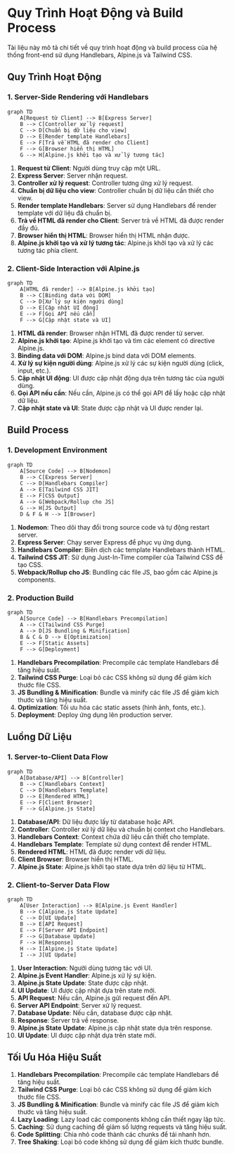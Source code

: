 # Quy Trình Hoạt Động và Build Process

Tài liệu này mô tả chi tiết về quy trình hoạt động và build process của hệ thống front-end sử dụng Handlebars, Alpine.js và Tailwind CSS.

## Quy Trình Hoạt Động

### 1. Server-Side Rendering với Handlebars

```mermaid
graph TD
    A[Request từ Client] --> B[Express Server]
    B --> C[Controller xử lý request]
    C --> D[Chuẩn bị dữ liệu cho view]
    D --> E[Render template Handlebars]
    E --> F[Trả về HTML đã render cho Client]
    F --> G[Browser hiển thị HTML]
    G --> H[Alpine.js khởi tạo và xử lý tương tác]
```

1. **Request từ Client**: Người dùng truy cập một URL.
2. **Express Server**: Server nhận request.
3. **Controller xử lý request**: Controller tương ứng xử lý request.
4. **Chuẩn bị dữ liệu cho view**: Controller chuẩn bị dữ liệu cần thiết cho view.
5. **Render template Handlebars**: Server sử dụng Handlebars để render template với dữ liệu đã chuẩn bị.
6. **Trả về HTML đã render cho Client**: Server trả về HTML đã được render đầy đủ.
7. **Browser hiển thị HTML**: Browser hiển thị HTML nhận được.
8. **Alpine.js khởi tạo và xử lý tương tác**: Alpine.js khởi tạo và xử lý các tương tác phía client.

### 2. Client-Side Interaction với Alpine.js

```mermaid
graph TD
    A[HTML đã render] --> B[Alpine.js khởi tạo]
    B --> C[Binding data với DOM]
    C --> D[Xử lý sự kiện người dùng]
    D --> E[Cập nhật UI động]
    E --> F[Gọi API nếu cần]
    F --> G[Cập nhật state và UI]
```

1. **HTML đã render**: Browser nhận HTML đã được render từ server.
2. **Alpine.js khởi tạo**: Alpine.js khởi tạo và tìm các element có directive Alpine.js.
3. **Binding data với DOM**: Alpine.js bind data với DOM elements.
4. **Xử lý sự kiện người dùng**: Alpine.js xử lý các sự kiện người dùng (click, input, etc.).
5. **Cập nhật UI động**: UI được cập nhật động dựa trên tương tác của người dùng.
6. **Gọi API nếu cần**: Nếu cần, Alpine.js có thể gọi API để lấy hoặc cập nhật dữ liệu.
7. **Cập nhật state và UI**: State được cập nhật và UI được render lại.

## Build Process

### 1. Development Environment

```mermaid
graph TD
    A[Source Code] --> B[Nodemon]
    B --> C[Express Server]
    C --> D[Handlebars Compiler]
    A --> E[Tailwind CSS JIT]
    E --> F[CSS Output]
    A --> G[Webpack/Rollup cho JS]
    G --> H[JS Output]
    D & F & H --> I[Browser]
```

1. **Nodemon**: Theo dõi thay đổi trong source code và tự động restart server.
2. **Express Server**: Chạy server Express để phục vụ ứng dụng.
3. **Handlebars Compiler**: Biên dịch các template Handlebars thành HTML.
4. **Tailwind CSS JIT**: Sử dụng Just-In-Time compiler của Tailwind CSS để tạo CSS.
5. **Webpack/Rollup cho JS**: Bundling các file JS, bao gồm các Alpine.js components.

### 2. Production Build

```mermaid
graph TD
    A[Source Code] --> B[Handlebars Precompilation]
    A --> C[Tailwind CSS Purge]
    A --> D[JS Bundling & Minification]
    B & C & D --> E[Optimization]
    E --> F[Static Assets]
    F --> G[Deployment]
```

1. **Handlebars Precompilation**: Precompile các template Handlebars để tăng hiệu suất.
2. **Tailwind CSS Purge**: Loại bỏ các CSS không sử dụng để giảm kích thước file CSS.
3. **JS Bundling & Minification**: Bundle và minify các file JS để giảm kích thước và tăng hiệu suất.
4. **Optimization**: Tối ưu hóa các static assets (hình ảnh, fonts, etc.).
5. **Deployment**: Deploy ứng dụng lên production server.

## Luồng Dữ Liệu

### 1. Server-to-Client Data Flow

```mermaid
graph TD
    A[Database/API] --> B[Controller]
    B --> C[Handlebars Context]
    C --> D[Handlebars Template]
    D --> E[Rendered HTML]
    E --> F[Client Browser]
    F --> G[Alpine.js State]
```

1. **Database/API**: Dữ liệu được lấy từ database hoặc API.
2. **Controller**: Controller xử lý dữ liệu và chuẩn bị context cho Handlebars.
3. **Handlebars Context**: Context chứa dữ liệu cần thiết cho template.
4. **Handlebars Template**: Template sử dụng context để render HTML.
5. **Rendered HTML**: HTML đã được render với dữ liệu.
6. **Client Browser**: Browser hiển thị HTML.
7. **Alpine.js State**: Alpine.js khởi tạo state dựa trên dữ liệu từ HTML.

### 2. Client-to-Server Data Flow

```mermaid
graph TD
    A[User Interaction] --> B[Alpine.js Event Handler]
    B --> C[Alpine.js State Update]
    C --> D[UI Update]
    B --> E[API Request]
    E --> F[Server API Endpoint]
    F --> G[Database Update]
    F --> H[Response]
    H --> I[Alpine.js State Update]
    I --> J[UI Update]
```

1. **User Interaction**: Người dùng tương tác với UI.
2. **Alpine.js Event Handler**: Alpine.js xử lý sự kiện.
3. **Alpine.js State Update**: State được cập nhật.
4. **UI Update**: UI được cập nhật dựa trên state mới.
5. **API Request**: Nếu cần, Alpine.js gửi request đến API.
6. **Server API Endpoint**: Server xử lý request.
7. **Database Update**: Nếu cần, database được cập nhật.
8. **Response**: Server trả về response.
9. **Alpine.js State Update**: Alpine.js cập nhật state dựa trên response.
10. **UI Update**: UI được cập nhật dựa trên state mới.

## Tối Ưu Hóa Hiệu Suất

1. **Handlebars Precompilation**: Precompile các template Handlebars để tăng hiệu suất.
2. **Tailwind CSS Purge**: Loại bỏ các CSS không sử dụng để giảm kích thước file CSS.
3. **JS Bundling & Minification**: Bundle và minify các file JS để giảm kích thước và tăng hiệu suất.
4. **Lazy Loading**: Lazy load các components không cần thiết ngay lập tức.
5. **Caching**: Sử dụng caching để giảm số lượng requests và tăng hiệu suất.
6. **Code Splitting**: Chia nhỏ code thành các chunks để tải nhanh hơn.
7. **Tree Shaking**: Loại bỏ code không sử dụng để giảm kích thước bundle.